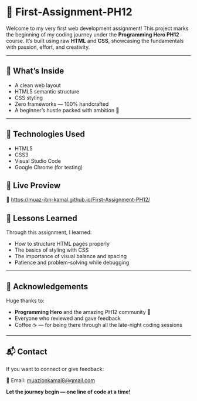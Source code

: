 # 🚀 First-Assignment-PH12

Welcome to my very first web development assignment! This project marks the beginning of my coding journey under the **Programming Hero PH12** course. It’s built using raw **HTML** and **CSS**, showcasing the fundamentals with passion, effort, and creativity.

---

## 🌟 What’s Inside

- A clean  web layout  
- HTML5 semantic structure  
- CSS styling   
- Zero frameworks — 100% handcrafted  
- A beginner’s hustle packed with ambition 💪

---

## 🔧 Technologies Used

- HTML5
- CSS3
- Visual Studio Code
- Google Chrome (for testing)



## 🚀 Live Preview

🔗 https://muaz-ibn-kamal.github.io/First-Assignment-PH12/



## 🧠 Lessons Learned

Through this assignment, I learned:
- How to structure HTML pages properly
- The basics of styling with CSS
- The importance of visual balance and spacing
- Patience and problem-solving while debugging

---

## 🤝 Acknowledgements

Huge thanks to:
- **Programming Hero** and the amazing PH12 community 💙  
- Everyone who reviewed and gave feedback  
- Coffee ☕ — for being there through all the late-night coding sessions

---

## 📬 Contact

If you want to connect or give feedback:

📧 Email: muazibnkamal8@gmail.com 


**Let the journey begin — one line of code at a time!**
